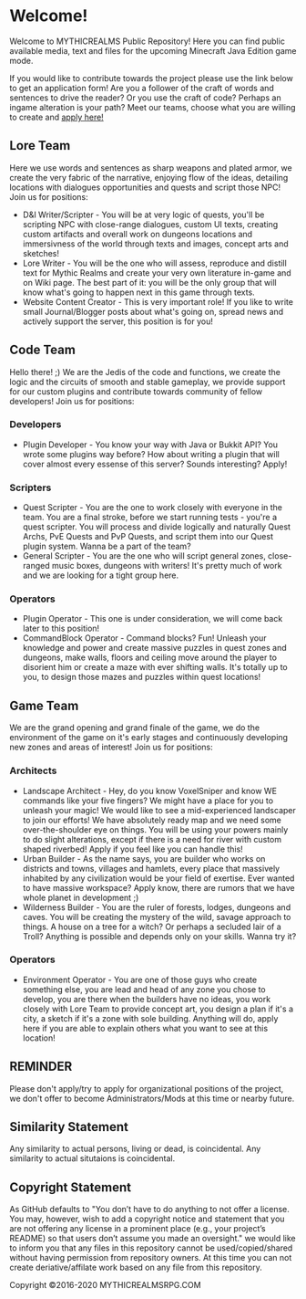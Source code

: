 # Welcome!
Welcome to MYTHICREALMS Public Repository!
Here you can find public available media, text and files for the upcoming Minecraft Java Edition game mode.

If you would like to contribute towards the project please use the link below to get an application form!
Are you a follower of the craft of words and sentences to drive the reader? Or you use the craft of code? Perhaps an ingame alteration is your path?
Meet our teams, choose what you are willing to create and [apply here!](https://forms.gle/KAprENxFE8PnfaUKA)

## Lore Team
Here we use words and sentences as sharp weapons and plated armor, we create the very fabric of the narrative, enjoying flow of the ideas, detailing locations with dialogues opportunities and quests and script those NPC!
Join us for positions:
- D&I Writer/Scripter - You will be at very logic of quests, you'll be scripting NPC with close-range dialogues, custom UI texts, creating custom artifacts and overall work on dungeons locations and immersivness of the world through texts and images, concept arts and sketches! 
- Lore Writer - You will be the one who will assess, reproduce and distill text for Mythic Realms and create your very own literature in-game and on Wiki page. The best part of it: you will be the only group that will know what's going to happen next in this game through texts.
- Website Content Creator - This is very important role! If you like to write small Journal/Blogger posts about what's going on, spread news and actively support the server, this position is for you!

## Code Team
Hello there! ;) We are the Jedis of the code and functions, we create the logic and the circuits of smooth and stable gameplay, we provide support for our custom plugins and contribute towards community of fellow developers! 
Join us for positions:
### Developers
- Plugin Developer - You know your way with Java or Bukkit API? You wrote some plugins way before? How about writing a plugin that will cover almost every essense of this server? Sounds interesting? Apply!
### Scripters
- Quest Scripter - You are the one to work closely with everyone in the team. You are a final stroke, before we start running tests - you're a quest scripter. You will process and divide logically and naturally Quest Archs, PvE Quests and PvP Quests, and script them into our Quest plugin system. Wanna be a part of the team?
- General Scripter - You are the one who will script general zones, close-ranged music boxes, dungeons with writers! It's pretty much of work and we are looking for a tight group here.
### Operators
- Plugin Operator - This one is under consideration, we will come back later to this position!
- CommandBlock Operator - Command blocks? Fun! Unleash your knowledge and power and create massive puzzles in quest zones and dungeons, make walls, floors and ceiling move around the player to disorient him or create a maze with ever shifting walls. It's totally up to you, to design those mazes and puzzles within quest locations!

## Game Team
We are the grand opening and grand finale of the game, we do the environment of the game on it's early stages and continuously developing new zones and areas of interest! 
Join us for positions:
### Architects
- Landscape Architect - Hey, do you know VoxelSniper and know WE commands like your five fingers? We might have a place for you to unleash your magic! We would like to see a mid-experienced landscaper to join our efforts! We have absolutely ready map and we need some over-the-shoulder eye on things. You will be using your powers mainly to do slight alterations, except if there is a need for river with custom shaped riverbed! Apply if you feel like you can handle this! 
- Urban Builder - As the name says, you are builder who works on districts and towns, villages and hamlets, every place that massively inhabited by any civilization would be your field of exertise. Ever wanted to have massive workspace? Apply know, there are rumors that we have whole planet in development ;)
- Wilderness Builder - You are the ruler of forests, lodges, dungeons and caves. You will be creating the mystery of the wild, savage approach to things. A house on a tree for a witch? Or perhaps a secluded lair of a Troll? Anything is possible and depends only on your skills. Wanna try it?
### Operators
- Environment Operator - You are one of those guys who create something else, you are lead and head of any zone you chose to develop, you are there when the builders have no ideas, you work closely with Lore Team to provide concept art, you design a plan if it's a city, a sketch if it's a zone with sole building. Anything will do, apply here if you are able to explain others what you want to see at this location!

## REMINDER
Please don't apply/try to apply for organizational positions of the project, we don't offer to become Administrators/Mods at this time or nearby future.

## Similarity Statement
Any similarity to actual persons, living or dead, is coincidental. Any similarity to actual situtaions is coincidental.

## Copyright Statement
As GitHub defaults to "You don’t have to do anything to not offer a license. You may, however, wish to add a copyright notice and statement that you are not offering any license in a prominent place (e.g., your project’s README) so that users don’t assume you made an oversight." we would like to inform you that any files in this repository cannot be used/copied/shared without having permission from repository owners. At this time you can not create deriative/affilate work based on any file from this repository.

Copyright ©2016-2020 MYTHICREALMSRPG.COM
